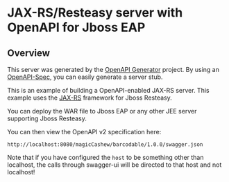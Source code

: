 # JAX-RS/Resteasy server with OpenAPI for Jboss EAP

## Overview
This server was generated by the [OpenAPI Generator](https://openapi-generator.tech) project. By using an
[OpenAPI-Spec](https://openapis.org), you can easily generate a server stub.

This is an example of building a OpenAPI-enabled JAX-RS server.
This example uses the [JAX-RS](https://jax-rs-spec.java.net/) framework for Jboss Resteasy.

You can deploy the WAR file to Jboss EAP or any other JEE server supporting Jboss Resteasy.

You can then view the OpenAPI v2 specification here:

```
http://localhost:8080/magicCashew/barcodable/1.0.0/swagger.json
```

Note that if you have configured the `host` to be something other than localhost, the calls through
swagger-ui will be directed to that host and not localhost!
